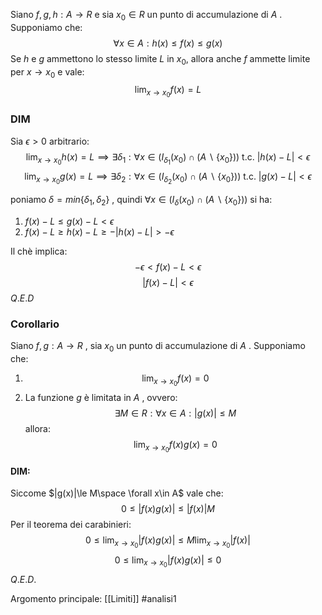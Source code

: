 Siano $f,g,h:A\to R$ e sia $x_{0}\in R$ un punto di accumulazione di $A$ .
Supponiamo che:$$\forall x \in A : h(x)\le f(x)\le g(x)$$
Se $h$ e $g$ ammettono lo stesso limite $L$ in $x_{0}$, allora anche $f$ ammette limite per $x\to x_{0}$ e vale:$$\lim_{x\to x_{0}}f(x)=L$$
### DIM
Sia $\epsilon>0$ arbitrario:
$$\lim_{x\to x_{0}}h(x) = L \implies \exists \delta_{1}: \forall x\in(I_{\delta_{1}}(x_{0})\cap(A\backslash\{x_{0}\})) \text{ t.c. }|h(x)-L|<\epsilon$$
$$\lim_{x\to x_{0}}g(x) = L \implies \exists \delta_{2}: \forall x\in(I_{\delta_{2}}(x_{0})\cap(A\backslash\{x_{0}\})) \text{ t.c. }|g(x)-L|<\epsilon$$

poniamo $\delta=min\{\delta_{1},\delta_{2}\}$ , quindi $\forall x\in (I_{\delta}(x_{0})\cap(A\backslash\{x_{0}\}))$ si ha:
1) $f(x)-L\le g(x)-L<\epsilon$
2) $f(x)-L\ge h(x)-L \ge -|h(x)-L| > -\epsilon$

Il chè implica:$$-\epsilon<f(x)-L<\epsilon$$
$$|f(x)-L|<\epsilon$$
$Q.E.D$

### Corollario
Siano $f,g:A\to R$ , sia $x_{0}$ un punto di accumulazione di $A$ .
Supponiamo che:
1) $$\lim_{x\to x_{0}}f(x)=0$$
2) La funzione $g$ è limitata in $A$ , ovvero:$$\exists M\in R:\forall x\in A : |g(x)|\le M$$
allora:$$\lim_{x\to x_{0}}f(x)g(x)=0$$
#### DIM:
Siccome $|g(x)|\le M\space \forall x\in A$ vale che:$$0\le |f(x)g(x)|\le|f(x)|M$$
Per il teorema dei  carabinieri: $$0\le\lim_{x\to x_{0}}|f(x)g(x)|\le M\lim_{x \to x_{0}}|f(x)|$$
$$0\le \lim_{x\to x_{0}}|f(x)g(x)|\le 0$$
$Q.E.D.$

Argomento principale: [[Limiti]]
#analisi1 